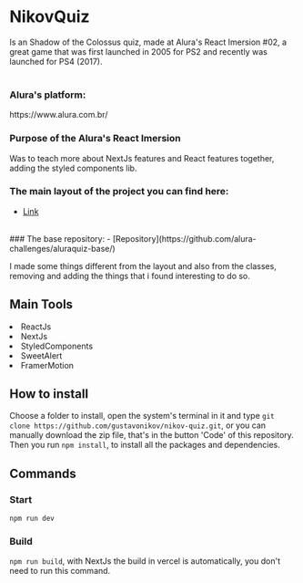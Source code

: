 # NikovQuiz 
Is an Shadow of the Colossus quiz, made at Alura's React Imersion #02, a great game that was first launched in 2005 for PS2
and recently was launched for PS4 (2017).
<br/>
<br/>
### Alura's platform:
<link>https://www.alura.com.br/</link>

### Purpose of the Alura's React Imersion
Was to teach more about NextJs features and React features together, adding the styled components lib.

### The main layout of the project you can find here:
- [Link](https://www.figma.com/file/cg1MIzSRRss8ggpypQbmdD/AluraQuiz?node-id=0%3A1)
<br/>
### The base repository:
- [Repository](https://github.com/alura-challenges/aluraquiz-base/)
<br/>

I made some things different from the layout and also from the classes, removing and adding the things that i found interesting to do so.

## Main Tools
<li>ReactJs</li>
<li>NextJs</li>
<li>StyledComponents</li>
<li>SweetAlert</li>
<li>FramerMotion</li>

## How to install

Choose a folder to install, open the system's terminal in it and type  ```git clone https://github.com/gustavonikov/nikov-quiz.git```, or you can manually download the zip file,
that's in the button 'Code' of this repository.
Then you run ```npm install```, to install all the packages and dependencies.

## Commands

### Start 
```npm run dev```

### Build 
```npm run build```, with NextJs the build in vercel is automatically, you don't need to run this command.

